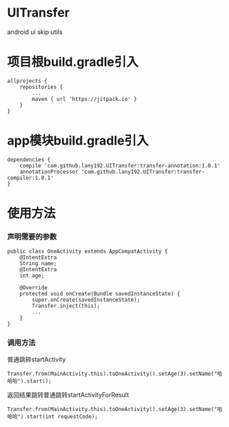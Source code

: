 # UITransfer
android ui skip utils
# 项目根build.gradle引入 
    allprojects {
        repositories {
            ...
            maven { url 'https://jitpack.io' }
        }
    }
# app模块build.gradle引入 
    dependencies {
        compile 'com.github.lany192.UITransfer:transfer-annotation:1.0.1'
        annotationProcessor 'com.github.lany192.UITransfer:transfer-compiler:1.0.1'
    }

# 使用方法

### 声明需要的参数
    public class OneActivity extends AppCompatActivity {
        @IntentExtra
        String name;
        @IntentExtra
        int age;
    
        @Override
        protected void onCreate(Bundle savedInstanceState) {
            super.onCreate(savedInstanceState);
            Transfer.inject(this);
            ...
        }
    }

### 调用方法

普通跳转startActivity
    
    Transfer.from(MainActivity.this).toOneActivity().setAge(3).setName("哈哈哈").start();

返回结果跳转普通跳转startActivityForResult

    Transfer.from(MainActivity.this).toOneActivity().setAge(3).setName("哈哈哈").start(int requestCode);
